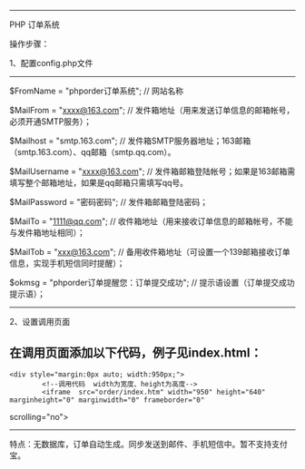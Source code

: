 ************************************
PHP 订单系统

操作步骤：

1、配置config.php文件

--------------------------------------------------------------------------------------------------------------------

$FromName = "phporder订单系统";  // 网站名称
 
$MailFrom = "xxxx@163.com";  // 发件箱地址（用来发送订单信息的邮箱帐号，必须开通SMTP服务）；

$Mailhost = "smtp.163.com";  // 发件箱SMTP服务器地址；163邮箱（smtp.163.com）、qq邮箱（smtp.qq.com）。

$MailUsername = "xxxx@163.com";  // 发件箱邮箱登陆帐号；如果是163邮箱需填写整个邮箱地址，如果是qq邮箱只需填写qq号。

$MailPassword = "密码密码";  // 发件箱邮箱登陆密码；

$MailTo = "1111@qq.com";  // 收件箱地址（用来接收订单信息的邮箱帐号，不能与发件箱地址相同）；

$MailTob = "xxx@163.com";  // 备用收件箱地址（可设置一个139邮箱接收订单信息，实现手机短信同时提醒）；

$okmsg = "phporder订单提醒您：订单提交成功";  // 提示语设置（订单提交成功提示语）；

----------------------------------------------------------------------------------------------------------------------

2、设置调用页面

在调用页面添加以下代码，例子见index.html：
----------------------------------------------------------------------------------------------------------------------
	<div style="margin:0px auto; width:950px;">
			<!--调用代码  width为宽度、height为高度-->
			<iframe  src="order/index.htm" width="950" height="640" marginheight="0" marginwidth="0" frameborder="0" 

scrolling="no">
			</iframe>
			<!--调用代码结束-->
</div>

----------------------------------------------------------------------------------------------------------------------


特点：无数据库，订单自动生成。同步发送到邮件、手机短信中。暂不支持支付宝。
      

